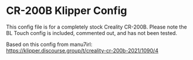 # CR-200B Klipper Config

This config file is for a completely stock Creality CR-200B. Please note the BL Touch config is included, commented out, and has not been tested.

Based on this config from manu7irl: https://klipper.discourse.group/t/creality-cr-200b-2021/1090/4
